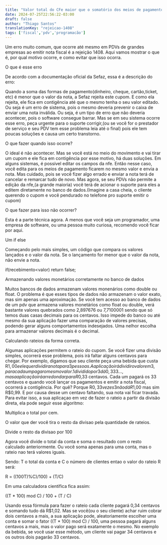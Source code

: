 ```yaml
---
title: "Valor total do CFe maior que o somatório dos meios de pagamento"
date: 2024-07-25T22:56:22-03:00
draft: false
author: "Thiago Santos"
translationKey: "rejeicao-1408"
tags: ['fiscal','pdv','programacão']
---
```




Um erro muito comum, que ocorre até mesmo em PDVs de grandes empresas ao emitir nota fiscal é a rejeição 1408. Aqui vamos mostrar o que é, por qual motivo ocorre, e como evitar que isso ocorra.

O que é esse erro

De acordo com a documentação oficial da Sefaz, essa é a descrição do erro:

Quando a soma das formas de pagamento(dinheiro, cheque, cartão,ticket, etc) é menor que o valor da nota, a Sefaz rejeita este cupom. E como ela rejeita, ele fica em contigência até que o mesmo tenha o seu valor editado. Ou seja é um erro de sistema, pois o mesmo deveria prevenir o caixa de enviar uma nota inválida. Ou seja, é um tipo de erro que não deveria acontecer, pois o software consegue barrar. Mas se em seu sistema ocorre esse erro, peça urgente para o suporte corrigir,(ou se você for o prestador de serviço e seu PDV tem esse problema leia até o final) pois ele tem poucas soluções e causa um certo transtorno.

O que fazer quando isso ocorre?

O ideal é não acontecer. Mas se você está no meio do movimento e vai tirar um cupom e ele fica em contigência por esse motivo, há duas soluções. Em alguns sistemas, é possível editar os campos da nfe. Então nesse caso, você edita para os meios de pagamento ficarem no mesmo valor e envia a nota. Mas cuidado, pois se você fizer algo errado e enviar a nota terá de cancelar e remarcar tudo de novo. Mas agora, se seu PDVs não permite a edição da nfe,(a grande maioria) você terá de acionar o suporte para eles a editem diretamente no banco de dados.(Imagine a casa cheia, o cliente querendo o cupom e você pendurado no telefone pro suporte emitir o cupom)

O que fazer para isso não ocorrer?

Esta é a parte técnica agora. A menos que você seja um programador, uma empresa de software, ou uma pessoa muito curiosa, recomendo você ficar por aqui.

Um if else

Começando pelo mais simples, um código que compara os valores lançados e o valor da nota. Se o lançamento for menor que o valor da nota, não envie a nota.

if(recebimento<valor) return false;

Armazenando valores monetários corretamente no banco de dados

Muitos bancos de dados armazenam valores monenários como double ou float. O problema é que esses tipos de dados não armazenam o valor exato, mas sim apenas uma aproximação. Se você tem acesso ao banco de dados de um pdv que armazena valores monetários como float ou double, verá bastante valores quebrados como 2,897676 ou 7,7100001 sendo que só temos duas casas decimais para os centavos. Isso impede do banco ou até mesmo da sua aplicação fazer uma comparação de valores precisas, podendo gerar alguns comportamentos indesejados. Uma nelhor escolha para armazenar valores decimais é o decimal.

Calculando rateios da forma correta.

Algumas aplicações permitem o rateio do cupom. Se você fizer uma divisão simples, ocorrerá esse problema, pois irá faltar alguns centavos para chegar. Por exemplo, digamos que seu cliente peça uma bebida que custa R$1,00 e ele quer dividir a nota para 3 pessoas. A aplicação irá dividir o valor em 3, para cada um pagar o mesmo valor. 1 dividido por 3 dá 0,333..., mas a aplicação irá arredondar para R$0,33 centavos. Cada um pagará os 33 centavos e quando você lançar os pagamentos e emitir a nota fiscal, ocorrerá a contigência. Por quê? Porque R$0,33 vezes 3 não dá R$1,00 mas sim R$0,99. E por causa desse um centavo faltando, sua nota vai ficar travada. Para evitar isso, a sua aplicaçao em vez de fazer o rateio a partir da divisão direta, ela pode seguir esse algoritmo:

Multiplica o total por cem.

O valor que der você tira o resto da divisao pela quantidade de rateios.

Divide o resto da divisao por 100

Agora você divide o total da conta e soma o resultado com o resto calculado anteriormente. Ou você soma apenas para uma conta, mas o rateio nao terá valores iguais.

Sendo: T o total da conta e C o número de clientes entao o valor do rateio R será:

R = ((100T)%C)/100) + (T/C)

Em uma calculadora científica fica assim:

((T * 100) mod C) / 100 + (T / C)

Usando essa fórmula para fazer o rateio cada cliente pagará 0,34 centavos e somando tudo dá R$1,02. Mas se você(ou o seu cliente) achar ruim cobrar dois centavos a mais, a sua aplicação pode, aleatoriamente escolher uma conta e somar o fator ((T * 100) mod C) / 100, uma pessoa pagará alguns centavos a mais, mas o valor pago será exatamente o mesmo. No exemplo da bebida, se você usar esse método, um cliente vai pagar 34 centavos e os outros dois pagarão 33 centavos.
